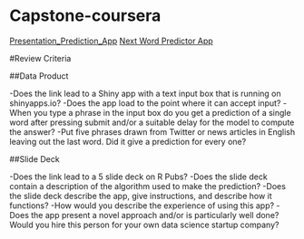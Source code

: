 # Capstone-coursera

[Presentation_Prediction_App](https://rpubs.com/eespa11/802476)
[Next Word Predictor App](https://plutus.shinyapps.io/PredictionApp/)


#Review Criteria

##Data Product

-Does the link lead to a Shiny app with a text input box that is running on shinyapps.io?
-Does the app load to the point where it can accept input?
-When you type a phrase in the input box do you get a prediction of a single word after pressing submit and/or a suitable delay for the model to compute the answer?
-Put five phrases drawn from Twitter or news articles in English leaving out the last word. Did it give a prediction for every one?

##Slide Deck

-Does the link lead to a 5 slide deck on R Pubs?
-Does the slide deck contain a description of the algorithm used to make the prediction?
-Does the slide deck describe the app, give instructions, and describe how it functions?
-How would you describe the experience of using this app?
-Does the app present a novel approach and/or is particularly well done?
Would you hire this person for your own data science startup company?
